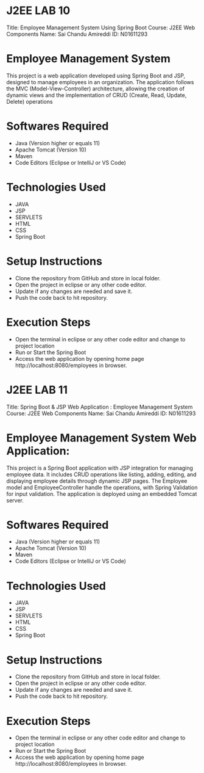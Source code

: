 # J2EE LAB 10
Title: Employee Management System Using Spring Boot
Course: J2EE Web Components
Name: Sai Chandu Amireddi
ID: N01611293

# Employee Management System
This project is a web application developed using Spring Boot and JSP, designed to manage employees in an organization. The application follows the MVC (Model-View-Controller) architecture, allowing the creation of dynamic views and the implementation of CRUD (Create, Read, Update, Delete) operations

# Softwares Required
- Java (Version higher or equals 11)
- Apache Tomcat (Version 10)
- Maven
- Code Editors (Eclipse or IntelliJ or VS Code)

# Technologies Used
- JAVA
- JSP
- SERVLETS
- HTML
- CSS
- Spring Boot

# Setup Instructions
- Clone the repository from GitHub and store in local folder.
- Open the project in eclipse or any other code editor.
- Update if any changes are needed and save it.
- Push the code back to hit repository.

# Execution Steps
- Open the terminal in eclipse or any other code editor and change to project location
- Run or Start the Spring Boot
- Access the web application by opening home page http://localhost:8080/employees in browser.

# J2EE LAB 11
Title: Spring Boot & JSP Web Application : Employee Management System
Course: J2EE Web Components
Name: Sai Chandu Amireddi
ID: N01611293

# Employee Management System Web Application:
This project is a Spring Boot application with JSP integration for managing employee data. It includes CRUD operations like listing, adding, editing, and displaying employee details through dynamic JSP pages. The Employee model and EmployeeController handle the operations, with Spring Validation for input validation. The application is deployed using an embedded Tomcat server.

# Softwares Required
- Java (Version higher or equals 11)
- Apache Tomcat (Version 10)
- Maven
- Code Editors (Eclipse or IntelliJ or VS Code)

# Technologies Used
- JAVA
- JSP
- SERVLETS
- HTML
- CSS
- Spring Boot

# Setup Instructions
- Clone the repository from GitHub and store in local folder.
- Open the project in eclipse or any other code editor.
- Update if any changes are needed and save it.
- Push the code back to hit repository.

# Execution Steps
- Open the terminal in eclipse or any other code editor and change to project location
- Run or Start the Spring Boot
- Access the web application by opening home page http://localhost:8080/employees in browser.

